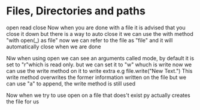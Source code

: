 # Files, Directories and paths

open
read
close
Now when you are done with a file it is advised that you close it down but there is a way to auto close it
we can use the with method
"with open(_) as file"
now we can refer to the file as "file" and it will automatically close when we are done

Niw when using open we can see an arguments called mode, by default it is set to "r"which is read only. but we can set it to "w" whuch is write now we can use the write method on it to write extra e.g
file.write("New Text.")
This write method overwrites the former information written on the file but we can use "a" to append, the write method is still used

Now when we try to use open on a file that does't exist py actually creates the file for us
